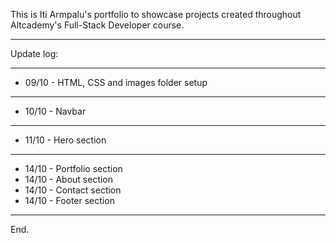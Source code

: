 
This is Iti Armpalu's portfolio to showcase projects created throughout Altcademy's Full-Stack Developer course.

-------------------------

Update log:

---
- 09/10 - HTML, CSS and images folder setup
---
- 10/10 - Navbar
---
- 11/10 - Hero section
---
- 14/10 - Portfolio section
- 14/10 - About section
- 14/10 - Contact section
- 14/10 - Footer section
---

End.




